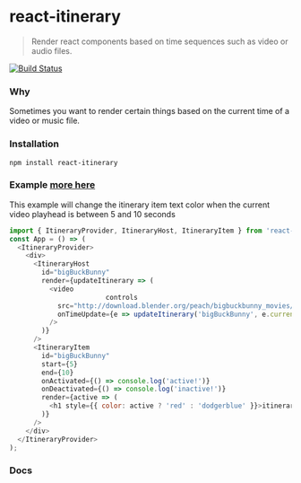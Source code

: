 # react-itinerary
> Render react components based on time sequences such as video or audio files.
 
[![Build Status](https://travis-ci.org/zachrip/react-itinerary.svg?branch=master)](https://travis-ci.org/zachrip/react-itinerary)
### Why
Sometimes you want to render certain things based on the current time of a video or music file.
 
### Installation
```
npm install react-itinerary
```
 
### Example [more here](https://zachrip.github.io/react-itinerary/)
This example will change the itinerary item text color when the current video playhead is between 5 and 10 seconds
```javascript
import { ItineraryProvider, ItineraryHost, ItineraryItem } from 'react-itinerary';
const App = () => (
  <ItineraryProvider>
    <div>
      <ItineraryHost
        id="bigBuckBunny"
        render={updateItinerary => (
          <video
						controls
            src="http://download.blender.org/peach/bigbuckbunny_movies/big_buck_bunny_1080p_h264.mov"
            onTimeUpdate={e => updateItinerary('bigBuckBunny', e.currentTarget.currentTime)}
          />
        )}
      />
      <ItineraryItem
        id="bigBuckBunny"
        start={5}
        end={10}
        onActivated={() => console.log('active!')}
        onDeactivated={() => console.log('inactive!')}
        render={active => (
          <h1 style={{ color: active ? 'red' : 'dodgerblue' }}>itinerary item</h1>
        )}
      />
    </div>
  </ItineraryProvider>
);
```
 
### Docs
```javascript

```